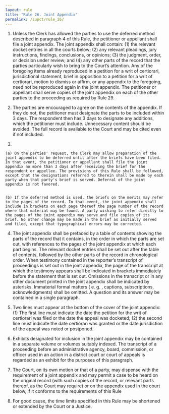 ```yaml
---
layout: rule
title: "Rule 26. Joint Appendix"
permalink: /supct/rule_26/
---
```


1. Unless the Clerk has allowed the parties to use the deferred method described in paragraph 4 of this Rule, the petitioner or appellant shall file a joint appendix. The joint appendix shall contain: (1) the relevant docket entries in all the courts below; (2) any relevant pleadings, jury instructions, findings, conclusions, or opinions; (3) the judgment, order, or decision under review; and (4) any other parts of the record that the parties particularly wish to bring to the Court’s attention. Any of the foregoing items already reproduced in a petition for a writ of certiorari, jurisdictional statement, brief in opposition to a petition for a writ of certiorari, motion to dismiss or affirm, or any appendix to the foregoing, need not be reproduced again in the joint appendix. The petitioner or appellant shall serve copies of the joint appendix on each of the other parties to the proceeding as required by Rule 29.


2. The parties are encouraged to agree on the contents of the appendix. If they do not, the petitioner must designate the parts to be included within 3 days. The respondent then has 3 days to designate any additions, which the petitioner must include. Unnecessary content should be avoided. The full record is available to the Court and may be cited even if not included.


3.


    (a) On the parties' request, the Clerk may allow preparation of the joint appendix to be deferred until after the briefs have been filed. In that event, the petitioner or appellant shall file the joint appendix no more than 3 days after receiving the brief for the respondent or appellee. The provisions of this Rule shall be followed, except that the designations referred to therein shall be made by each party when that party's brief is served. Deferral of the joint appendix is not favored.


    (b) If the deferred method is used, the briefs on the merits may refer to the pages of the record. In that event, the joint appendix shall include in brackets on each page thereof the page number of the record where that material may be found. A party wishing to refer directly to the pages of the joint appendix may serve and file copies of its brief. No other change may be made in the brief as initially served and filed, except that typographical errors may be corrected.

4. The joint appendix shall be prefaced by a table of contents showing the parts of the record that it contains, in the order in which the parts are set out, with references to the pages of the joint appendix at which each part begins. The relevant docket entries shall be set out after the table of contents, followed by the other parts of the record in chronological order. When testimony contained in the reporter’s transcript of proceedings is set out in the joint appendix, the page of the transcript at which the testimony appears shall be indicated in brackets immediately before the statement that is set out. Omissions in the transcript or in any other document printed in the joint appendix shall be indicated by asterisks. Immaterial formal matters ( e. g. , captions, subscriptions, acknowledgments) shall be omitted. A question and its answer may be contained in a single paragraph.


5. Two lines must appear at the bottom of the cover of the joint appendix: (1) The first line must indicate the date the petition for the writ of certiorari was filed or the date the appeal was docketed; (2) the second line must indicate the date certiorari was granted or the date jurisdiction of the appeal was noted or postponed.


6. Exhibits designated for inclusion in the joint appendix may be contained in a separate volume or volumes suitably indexed. The transcript of a proceeding before an administrative agency, board, commission, or officer used in an action in a district court or court of appeals is regarded as an exhibit for the purposes of this paragraph.


7. The Court, on its own motion or that of a party, may dispense with the requirement of a joint appendix and may permit a case to be heard on the original record (with such copies of the record, or relevant parts thereof, as the Court may require) or on the appendix used in the court below, if it conforms to the requirements of this Rule


8. For good cause, the time limits specified in this Rule may be shortened or extended by the Court or a Justice.